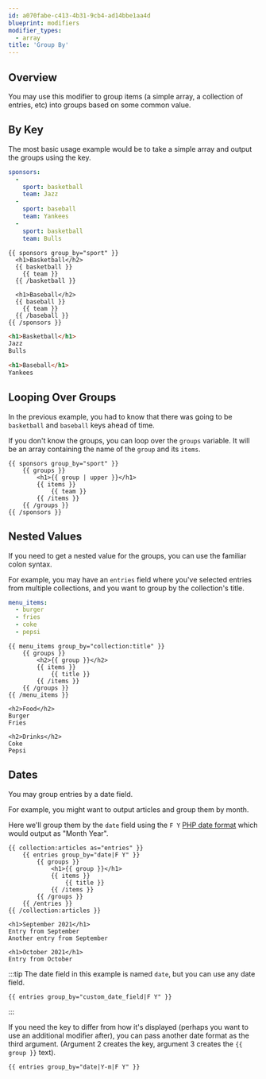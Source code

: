 ```yaml
---
id: a070fabe-c413-4b31-9cb4-ad14bbe1aa4d
blueprint: modifiers
modifier_types:
  - array
title: 'Group By'
---
```

## Overview

You may use this modifier to group items (a simple array, a collection of entries, etc) into groups
based on some common value.

## By Key

The most basic usage example would be to take a simple array and output the groups using the key.

```yaml
sponsors:
  -
    sport: basketball
    team: Jazz
  -
    sport: baseball
    team: Yankees
  -
    sport: basketball
    team: Bulls
```

```
{{ sponsors group_by="sport" }}
  <h1>Basketball</h2>
  {{ basketball }}
    {{ team }}
  {{ /basketball }}

  <h1>Baseball</h2>
  {{ baseball }}
    {{ team }}
  {{ /baseball }}
{{ /sponsors }}
```

```html
<h1>Basketball</h1>
Jazz
Bulls

<h1>Baseball</h1>
Yankees
```

## Looping Over Groups
In the previous example, you had to know that there was going to be `basketball` and `baseball` keys ahead of time.

If you don't know the groups, you can loop over the `groups` variable.
It will be an array containing the name of the `group` and its `items`.

```
{{ sponsors group_by="sport" }}
    {{ groups }}
        <h1>{{ group | upper }}</h1>
        {{ items }}
            {{ team }}
        {{ /items }}
    {{ /groups }}
{{ /sponsors }}
```

## Nested Values
If you need to get a nested value for the groups, you can use the familiar colon syntax.

For example, you may have an `entries` field where you've selected entries from multiple collections, and you want to group by the collection's title.

```yaml
menu_items:
  - burger
  - fries
  - coke
  - pepsi
```
```
{{ menu_items group_by="collection:title" }}
    {{ groups }}
        <h2>{{ group }}</h2>
        {{ items }}
            {{ title }}
        {{ /items }}
    {{ /groups }}
{{ /menu_items }}
```
```
<h2>Food</h2>
Burger
Fries

<h2>Drinks</h2>
Coke
Pepsi
```

## Dates

You may group entries by a date field.

For example, you might want to output articles and group them by month.

Here we'll group them by the `date` field using the `F Y` [PHP date format](https://www.php.net/manual/en/datetime.format.php) which
would output as "Month Year".

```
{{ collection:articles as="entries" }}
    {{ entries group_by="date|F Y" }}
        {{ groups }}
            <h1>{{ group }}</h1>
            {{ items }}
                {{ title }}
            {{ /items }}
        {{ /groups }}
    {{ /entries }}
{{ /collection:articles }}
```

```
<h1>September 2021</h1>
Entry from September
Another entry from September

<h1>October 2021</h1>
Entry from October
```

:::tip
The date field in this example is named `date`, but you can use any date field.

```
{{ entries group_by="custom_date_field|F Y" }}
```
:::

If you need the key to differ from how it's displayed (perhaps you want to use an additional modifier after), you can pass another date format as the
third argument. (Argument 2 creates the key, argument 3 creates the `{{ group }}` text).

```
{{ entries group_by="date|Y-m|F Y" }}
```
